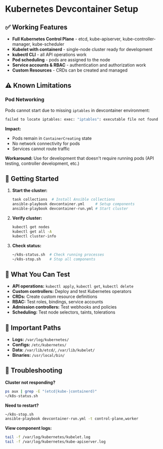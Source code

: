 # Kubernetes Devcontainer Setup

## ✅ Working Features

- **Full Kubernetes Control Plane** - etcd, kube-apiserver, kube-controller-manager, kube-scheduler
- **Kubelet with containerd** - single-node cluster ready for development
- **kubectl CLI** - all API operations work
- **Pod scheduling** - pods are assigned to the node
- **Service accounts & RBAC** - authentication and authorization work
- **Custom Resources** - CRDs can be created and managed

## ⚠️ Known Limitations

### Pod Networking

Pods cannot start due to missing `iptables` in devcontainer environment:

```bash
failed to locate iptables: exec: "iptables": executable file not found in $PATH
```

**Impact:**

- Pods remain in `ContainerCreating` state
- No network connectivity for pods
- Services cannot route traffic

**Workaround:** Use for development that doesn't require running pods (API testing, controller development, etc.)

## 🚀 Getting Started

1. **Start the cluster:**

   ```bash
   task collections  # Install Ansible collections
   ansible-playbook devcontainer.yml     # Setup components
   ansible-playbook devcontainer-run.yml # Start cluster
   ```

2. **Verify cluster:**

   ```bash
   kubectl get nodes
   kubectl get all -A
   kubectl cluster-info
   ```

3. **Check status:**

   ```bash
   ~/k8s-status.sh  # Check running processes
   ~/k8s-stop.sh    # Stop all components
   ```

## 🧪 What You Can Test

- **API operations:** `kubectl apply`, `kubectl get`, `kubectl delete`
- **Custom controllers:** Deploy and test Kubernetes operators
- **CRDs:** Create custom resource definitions
- **RBAC:** Test roles, bindings, service accounts
- **Admission controllers:** Test webhooks and policies
- **Scheduling:** Test node selectors, taints, tolerations

## 📁 Important Paths

- **Logs:** `/var/log/kubernetes/`
- **Configs:** `/etc/kubernetes/`
- **Data:** `/var/lib/etcd/`, `/var/lib/kubelet/`
- **Binaries:** `/usr/local/bin/`

## 🔧 Troubleshooting

**Cluster not responding?**

```bash
ps aux | grep -E "(etcd|kube-|containerd)"
~/k8s-status.sh
```

**Need to restart?**

```bash
~/k8s-stop.sh
ansible-playbook devcontainer-run.yml -t control-plane,worker
```

**View component logs:**

```bash
tail -f /var/log/kubernetes/kubelet.log
tail -f /var/log/kubernetes/kube-apiserver.log
```
